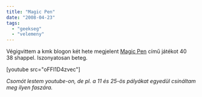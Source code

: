 ```yaml
---
title: "Magic Pen"
date: "2008-04-23"
tags: 
  - "geekseg"
  - "velemeny"
---
```


Végigvittem a kmk blogon két hete megjelent [Magic Pen](http://armorgames.com/play/1177/magic-pen) című játékot 40 38 shappel. Iszonyatosan beteg.

[youtube src="oFFI1D4zvec"]

_Csomót lestem youtube-on, de pl. a 11 és 25-ös pályákat egyedül csináltam meg ilyen faszára._
